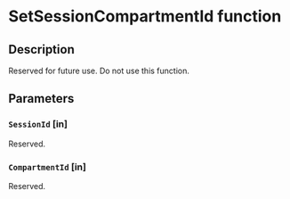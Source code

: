 # SetSessionCompartmentId function

## Description

Reserved for future use. Do not use this function.

## Parameters

### `SessionId` [in]

Reserved.

### `CompartmentId` [in]

Reserved.